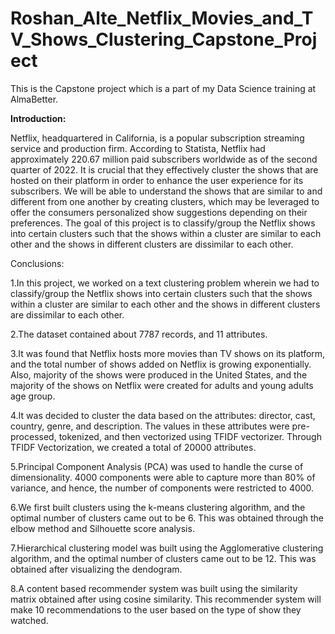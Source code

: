 # Roshan_Alte_Netflix_Movies_and_TV_Shows_Clustering_Capstone_Project
This is the Capstone project which is a part of my Data Science training at AlmaBetter.

**Introduction:**

Netflix, headquartered in California, is a popular subscription streaming service and production firm. According to Statista, Netflix had approximately 220.67 million paid subscribers worldwide as of the second quarter of 2022. It is crucial that they effectively cluster the shows that are hosted on their platform in order to enhance the user experience for its subscribers. We will be able to understand the shows that are similar to and different from one another by creating clusters, which may be leveraged to offer the consumers personalized show suggestions depending on their preferences. The goal of this project is to classify/group the Netflix shows into certain clusters such that the shows within a cluster are similar to each other and the shows in different clusters are dissimilar to each other.

Conclusions: 

1.In this project, we worked on a text clustering problem wherein we had to classify/group the Netflix shows into certain clusters such that the shows within a cluster are similar to each other and the shows in different clusters are dissimilar to each other.

2.The dataset contained about 7787 records, and 11 attributes.

3.It was found that Netflix hosts more movies than TV shows on its platform, and the total number of shows added on Netflix is growing exponentially. Also, majority of the shows were produced in the United States, and the majority of the shows on Netflix were created for adults and young adults age group.

4.It was decided to cluster the data based on the attributes: director, cast, country, genre, and description. The values in these attributes were pre-processed, tokenized, and then vectorized using TFIDF vectorizer. Through TFIDF Vectorization, we created a total of 20000 attributes.

5.Principal Component Analysis (PCA) was used to handle the curse of dimensionality. 4000 components were able to capture more than 80% of variance, and hence, the number of components were restricted to 4000.

6.We first built clusters using the k-means clustering algorithm, and the optimal number of clusters came out to be 6. This was obtained through the elbow method and Silhouette score analysis.

7.Hierarchical clustering model was built using the Agglomerative clustering algorithm, and the optimal number of clusters came out to be 12. This was obtained after visualizing the dendogram.

8.A content based recommender system was built using the similarity matrix obtained after using cosine similarity. This recommender system will make 10 recommendations to the user based on the type of show they watched.
